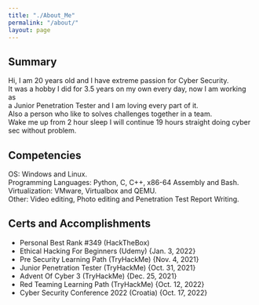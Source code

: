 ```yaml
---
title: "./About_Me"
permalink: "/about/"
layout: page
---
```


## Summary  
  
Hi, I am 20 years old and I have extreme passion for Cyber Security.  
It was a hobby I did for 3.5 years on my own every day, now I am working as  
a Junior Penetration Tester and I am loving every part of it.  
Also a person who like to solves challenges together in a team.  
Wake me up from 2 hour sleep I will continue 19 hours straight doing cyber sec without problem.  


## Competencies  

OS: Windows and Linux.  
Programming Languages: Python, C, C++, x86-64 Assembly and Bash.  
Virtualization: VMware, Virtualbox and QEMU.  
Other: Video editing, Photo editing and Penetration Test Report Writing.   

## Certs and Accomplishments  

- Personal Best Rank #349 (HackTheBox)  
- Ethical Hacking For Beginners (Udemy) {Jan. 3, 2022}  
- Pre Security Learning Path (TryHackMe) {Nov. 4, 2021}  
- Junior Penetration Tester (TryHackMe) {Oct. 31, 2021}  
- Advent Of Cyber 3 (TryHackMe) {Dec. 25, 2021}  
- Red Teaming Learning Path (TryHackMe) {Oct. 12, 2022}  
- Cyber Security Conference 2022 (Croatia) {Oct. 17, 2022}  
